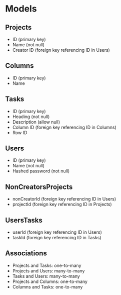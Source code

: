 # Models

## Projects

* ID (primary key)
* Name (not null)
* Creator ID (foreign key referencing ID in Users)

## Columns

* ID (primary key)
* Name

## Tasks

* ID (primary key)
* Heading (not null)
* Description (allow null)
* Column ID (foreign key referencing ID in Columns)
* Row ID

## Users

* ID (primary key)
* Name (not null)
* Hashed password (not null)

## NonCreatorsProjects

* nonCreatorId (foreign key referencing ID in Users)
* projectId (foreign key referencing ID in Projects)

## UsersTasks

* userId (foreign key referencing ID in Users)
* taskId (foreign key referencing ID in Tasks)

## Associations

* Projects and Tasks: one-to-many
* Projects and Users: many-to-many
* Tasks and Users: many-to-many
* Projects and Columns: one-to-many
* Columns and Tasks: one-to-many
